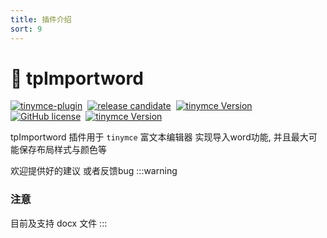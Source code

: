 ```yaml
---
title: 插件介绍
sort: 9
---
```


# 🚀 tpImportword
[![tinymce-plugin](https://tinymce-plugin.github.io/badge.svg)](https://github.com/tinymce-plugin)&nbsp;
[![release candidate](https://img.shields.io/npm/v/@tinymce-plugin/tp-importword.svg)](https://www.npmjs.com/package/@tinymce-plugin/tp-importword)&nbsp;
[![tinymce Version](https://img.shields.io/badge/tinymce-5.2.0~5.x.x-green.svg)](https://www.tiny.cloud)&nbsp; 
[![GitHub license](https://img.shields.io/github/license/tinymce-plugin/tp-indent2em.svg)](https://github.com/tinymce-plugin/tp-indent2em/blob/main/LICENSE)&nbsp;
[![tinymce Version](https://img.shields.io/npm/dw/@tinymce-plugin/tp-importword)](https://www.tiny.cloud)


tpImportword 插件用于 `tinymce` 富文本编辑器 实现导入word功能, 并且最大可能保存布局样式与颜色等

欢迎提供好的建议 或者反馈bug
:::warning 
### 注意
目前及支持 docx 文件
:::
